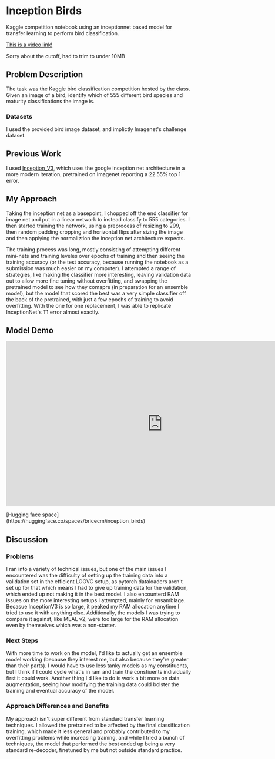 # Inception Birds
Kaggle competition notebook using an inceptionnet based model for transfer learning to perform bird classification.

[This is a video link!](https://github.com/MrDragonsoul/inception_birds/assets/45057669/b085ce60-3bb9-4aa1-9f05-480b3d2a34a8)

Sorry about the cutoff, had to trim to under 10MB


<!--     Problem description
    Previous work (including what you used for your method i.e. pretrained models)
    Your approach
    Datasets
    Results
    Discussion
        What problems did you encounter?
        Are there next steps you would take if you kept working on the project?
        How does your approach differ from others? Was that beneficial?
 -->
## Problem Description
The task was the Kaggle bird classification competition hosted by the class. Given an image of a bird, identify which of 555 different bird species and maturity classifications the image is.
### Datasets
I used the provided bird image dataset, and implictly Imagenet's challenge dataset.

## Previous Work
I used [Inception_V3](https://pytorch.org/hub/pytorch_vision_inception_v3/), which uses the google inception net architecture in a more modern iteration, pretrained on Imagenet reporting a 22.55% top 1 error.

## My Approach
Taking the inception net as a basepoint, I chopped off the end classifier for image net and put in a linear network to instead classify to 555 categories. I then started training the network, using a preprocess of resizing to 299, then random padding cropping and horizontal flips after sizing the image and then applying the normaliztion the inception net architecture expects.

The training process was long, mostly consisting of attempting different mini-nets and training leveles over epochs of training and then seeing the training accuracy (or the test accuracy, because running the notebook as a submission was much easier on my computer). I attempted a range of strategies, like making the classifier more interesting, leaving validation data out to allow more fine tuning without overfitting, and swapping the pretrained model to see how they comapre (in preparation for an ensemble model), but the model that scored the best was a very simple classifier off the back of the pretrained, with just a few epochs of training to avoid overfitting. With the one for one replacement, I was able to replicate InceptionNet's T1 error almost exactly.

## Model Demo
<p align="center">
<iframe
	src="https://bricecm-inception-birds.hf.space"
	frameborder="0"
	width="850"
	height="450"
></iframe></p>
[Hugging face space](https://huggingface.co/spaces/bricecm/inception_birds)

## Discussion
### Problems
I ran into a variety of technical issues, but one of the main issues I encountered was the difficulty of setting up the training data into a validation set in the efficient LOOVC setup, as pytorch dataloaders aren't set up for that which means I had to give up training data for the validation, which ended up not making it in the best model. I also encounterd RAM issues on the more interesting setups I attempted, mainly for ensamblage. Becasue InceptionV3 is so large, it peaked my RAM allocation anytime I tried to use it with anything else. Additionally, the models I was trying to compare it against, like MEAL v2, were too large for the RAM allocation even by themselves which was a non-starter.
### Next Steps
With more time to work on the model, I'd like to actually get an ensemble model working (because they interest me, but also because they're greater than their parts). I would have to use less tanky models as my constituents, but I think if I could cycle what's in ram and train the constiuents individually first it could work. Another thing I'd like to do is work a bit more on data augmentation, seeing how modifying the training data could bolster the training and eventual accuracy of the model.
### Approach Differences and Benefits
My approach isn't super different from standard transfer learning techniques. I allowed the pretrained to be affected by the final classification training, which made it less general and probably contributed to my overfitting problems while increasing training, and while I tried a bunch of techniques, the model that performed the best ended up being a very standard re-decoder, finetuned by me but not outside standard practice. 
